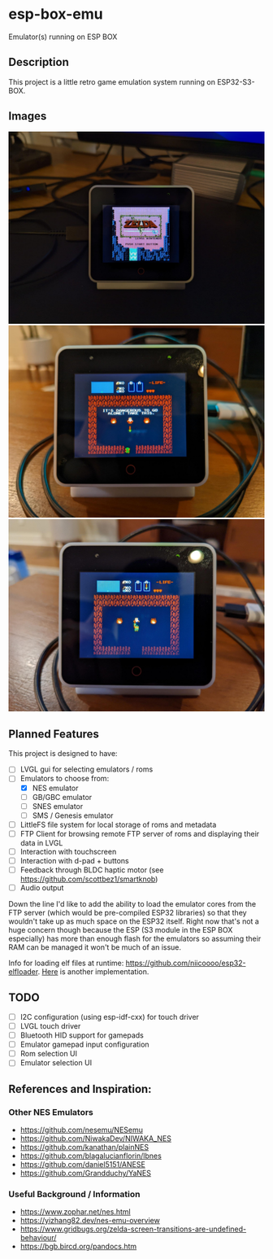 # esp-box-emu
Emulator(s) running on ESP BOX

## Description

This project is a little retro game emulation system running on ESP32-S3-BOX.

## Images

![zelda](./images/zelda.jpeg)
![zelda dangerous](./images/zelda_its_dangerous.jpeg)
![zelda sword](./images/zelda_sword.jpeg)

## Planned Features

This project is designed to have:

 - [ ] LVGL gui for selecting emulators / roms
 - [ ] Emulators to choose from:
   - [x] NES emulator
   - [ ] GB/GBC emulator
   - [ ] SNES emulator
   - [ ] SMS / Genesis emulator
 - [ ] LittleFS file system for local storage of roms and metadata
 - [ ] FTP Client for browsing remote FTP server of roms and displaying their
       data in LVGL
 - [ ] Interaction with touchscreen
 - [ ] Interaction with d-pad + buttons
 - [ ] Feedback through BLDC haptic motor (see
       https://github.com/scottbez1/smartknob)
 - [ ] Audio output
 
 Down the line I'd like to add the ability to load the emulator cores from the
 FTP server (which would be pre-compiled ESP32 libraries) so that they wouldn't
 take up as much space on the ESP32 itself. Right now that's not a huge concern
 though because the ESP (S3 module in the ESP BOX especially) has more than
 enough flash for the emulators so assuming their RAM can be managed it won't be
 much of an issue.
 
 Info for loading elf files at runtime:
 https://github.com/niicoooo/esp32-elfloader.
 [Here](https://github.com/joltwallet/jolt_wallet/tree/master/jolt_os/jelf_loader)
 is another implementation.

## TODO

- [ ] I2C configuration (using esp-idf-cxx) for touch driver
- [ ] LVGL touch driver
- [ ] Bluetooth HID support for gamepads
- [ ] Emulator gamepad input configuration
- [ ] Rom selection UI
- [ ] Emulator selection UI

## References and Inspiration:

### Other NES Emulators
* https://github.com/nesemu/NESemu
* https://github.com/NiwakaDev/NIWAKA_NES
* https://github.com/kanathan/plainNES
* https://github.com/blagalucianflorin/lbnes
* https://github.com/daniel5151/ANESE
* https://github.com/Grandduchy/YaNES

### Useful Background / Information
* https://www.zophar.net/nes.html
* https://yizhang82.dev/nes-emu-overview
* https://www.gridbugs.org/zelda-screen-transitions-are-undefined-behaviour/
* https://bgb.bircd.org/pandocs.htm
